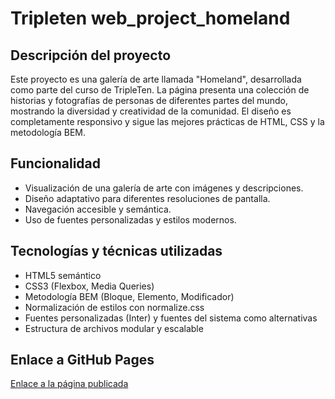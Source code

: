 # Tripleten web_project_homeland

## Descripción del proyecto
Este proyecto es una galería de arte llamada "Homeland", desarrollada como parte del curso de TripleTen. La página presenta una colección de historias y fotografías de personas de diferentes partes del mundo, mostrando la diversidad y creatividad de la comunidad. El diseño es completamente responsivo y sigue las mejores prácticas de HTML, CSS y la metodología BEM.

## Funcionalidad
- Visualización de una galería de arte con imágenes y descripciones.
- Diseño adaptativo para diferentes resoluciones de pantalla.
- Navegación accesible y semántica.
- Uso de fuentes personalizadas y estilos modernos.

## Tecnologías y técnicas utilizadas
- HTML5 semántico
- CSS3 (Flexbox, Media Queries)
- Metodología BEM (Bloque, Elemento, Modificador)
- Normalización de estilos con normalize.css
- Fuentes personalizadas (Inter) y fuentes del sistema como alternativas
- Estructura de archivos modular y escalable

## Enlace a GitHub Pages
[Enlace a la página publicada](https://tu-usuario.github.io/web_project_homeland/)

